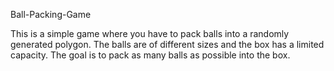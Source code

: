 Ball-Packing-Game

This is a simple game where you have to pack balls into a randomly generated polygon. The balls are of different sizes and the box has a limited capacity. The goal is to pack as many balls as possible into the box.